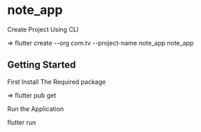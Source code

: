 # note_app

Create Project Using CLI

=> flutter create --org com.tv --project-name note_app note_app

## Getting Started

First Install The Required package

=> flutter pub get

Run the Application

flutter run
